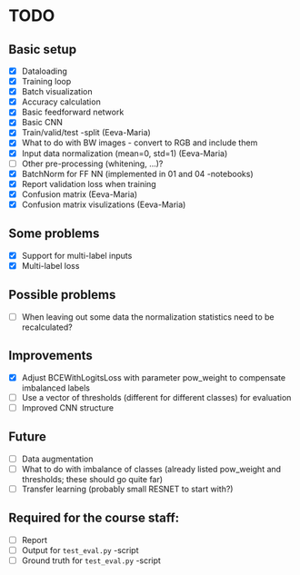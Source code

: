 # TODO

## Basic setup
- [x] Dataloading
- [x] Training loop
- [x] Batch visualization
- [x] Accuracy calculation
- [x] Basic feedforward network
- [x] Basic CNN
- [x] Train/valid/test -split (Eeva-Maria)
- [x] What to do with BW images - convert to RGB and include them
- [x] Input data normalization (mean=0, std=1) (Eeva-Maria)
- [ ] Other pre-processing (whitening, ...)?
- [x] BatchNorm for FF NN (implemented in 01 and 04 -notebooks)
- [x] Report validation loss when training
- [x] Confusion matrix (Eeva-Maria)
- [x] Confusion matrix visulizations (Eeva-Maria)

## Some problems
- [x] Support for multi-label inputs
- [x] Multi-label loss

## Possible problems
- [ ] When leaving out some data the normalization statistics need to be recalculated?

## Improvements
- [x] Adjust BCEWithLogitsLoss with parameter pow\_weight to compensate imbalanced labels
- [ ] Use a vector of thresholds (different for different classes) for evaluation
- [ ] Improved CNN structure

## Future
- [ ] Data augmentation
- [ ] What to do with imbalance of classes (already listed pow\_weight and thresholds; these should go quite far)
- [ ] Transfer learning (probably small RESNET to start with?)

## Required for the course staff:
- [ ] Report
- [ ] Output for `test_eval.py` -script
- [ ] Ground truth for `test_eval.py` -script
